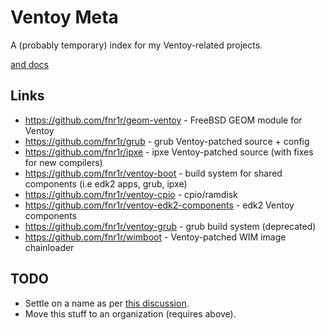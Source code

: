 # Ventoy Meta

A (probably temporary) index for my Ventoy-related projects.

[and docs](./docs)

## Links

- https://github.com/fnr1r/geom-ventoy - FreeBSD GEOM module for Ventoy
- https://github.com/fnr1r/grub - grub Ventoy-patched source + config
- https://github.com/fnr1r/ipxe - ipxe Ventoy-patched source
    (with fixes for new compilers)
- https://github.com/fnr1r/ventoy-boot - build system for shared components
    (i.e edk2 apps, grub, ipxe)
- https://github.com/fnr1r/ventoy-cpio - cpio/ramdisk
- https://github.com/fnr1r/ventoy-edk2-components - edk2 Ventoy components
- https://github.com/fnr1r/ventoy-grub - grub build system (deprecated)
- https://github.com/fnr1r/wimboot - Ventoy-patched WIM image chainloader

## TODO

- Settle on a name as per [this discussion](https://github.com/fnr1r/ventoy-cpio/discussions/16).
- Move this stuff to an organization (requires above).
